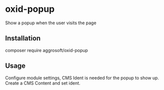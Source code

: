 # oxid-popup
Show a popup when the user visits the page

## Installation

composer require aggrosoft/oxid-popup

## Usage

Configure module settings, CMS Ident is needed for the popup to show up. Create a CMS Content and set ident.
